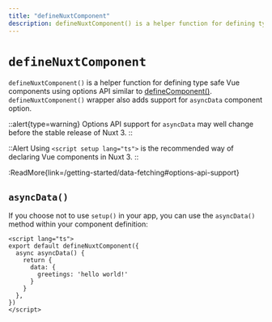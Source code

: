 ```yaml
---
title: "defineNuxtComponent"
description: defineNuxtComponent() is a helper function for defining type safe components with Options API.
---
```


# `defineNuxtComponent`

`defineNuxtComponent()` is a helper function for defining type safe Vue components using options API similar to [defineComponent()](https://vuejs.org/api/general.html#definecomponent). `defineNuxtComponent()` wrapper also adds support for `asyncData` component option.

::alert{type=warning}
Options API support for `asyncData` may well change before the stable release of Nuxt 3.
::

::Alert
Using `<script setup lang="ts">` is the recommended way of declaring Vue components in Nuxt 3.
::

:ReadMore{link=/getting-started/data-fetching#options-api-support}

## `asyncData()`

If you choose not to use `setup()` in your app, you can use the `asyncData()` method within your component definition:

```vue [pages/index.vue]
<script lang="ts">
export default defineNuxtComponent({
  async asyncData() {
    return {
      data: {
        greetings: 'hello world!'
      }
    }
  },
})
</script>
```
